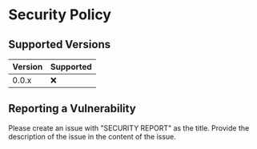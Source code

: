 # Security Policy

## Supported Versions

| Version | Supported          |
| ------- | ------------------ |
| 0.0.x   | :x: |

## Reporting a Vulnerability

Please create an issue with "SECURITY REPORT" as the title. Provide the description of the issue in the content of the issue.
